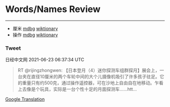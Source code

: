 
# Words/Names Review
___
- 厘米 [mdbg](https://www.mdbg.net/chinese/dictionary?page=worddict&wdrst=0&wdqb=厘米) [wiktionary](https://en.wiktionary.org/wiki/厘米)
- 操作 [mdbg](https://www.mdbg.net/chinese/dictionary?page=worddict&wdrst=0&wdqb=操作) [wiktionary](https://en.wiktionary.org/wiki/操作)
### Tweet
日经中文网 2021-06-23 06:37:34 UTC
> RT @rijingzhongwen: 【日本登月（4）迷你探测车组群探月】展会上，一台夹在直径10厘米的两个车轮中间的大个儿摄像机吸引了许多孩子驻足。它的重量只有约500克，通过操作遥控器，可在沙地上自由自在地移动。乍看上去像是个玩具，实际是一台个性十足的月面探测车……htt…

[Google Translation](https://translate.google.com/?hi=en&tab=TT&sl=zh-CN&tl=en&op=translate&text=RT+%40rijingzhongwen%3A+%E3%80%90%E6%97%A5%E6%9C%AC%E7%99%BB%E6%9C%88%EF%BC%884%EF%BC%89%E8%BF%B7%E4%BD%A0%E6%8E%A2%E6%B5%8B%E8%BD%A6%E7%BB%84%E7%BE%A4%E6%8E%A2%E6%9C%88%E3%80%91%E5%B1%95%E4%BC%9A%E4%B8%8A%EF%BC%8C%E4%B8%80%E5%8F%B0%E5%A4%B9%E5%9C%A8%E7%9B%B4%E5%BE%8410%E5%8E%98%E7%B1%B3%E7%9A%84%E4%B8%A4%E4%B8%AA%E8%BD%A6%E8%BD%AE%E4%B8%AD%E9%97%B4%E7%9A%84%E5%A4%A7%E4%B8%AA%E5%84%BF%E6%91%84%E5%83%8F%E6%9C%BA%E5%90%B8%E5%BC%95%E4%BA%86%E8%AE%B8%E5%A4%9A%E5%AD%A9%E5%AD%90%E9%A9%BB%E8%B6%B3%E3%80%82%E5%AE%83%E7%9A%84%E9%87%8D%E9%87%8F%E5%8F%AA%E6%9C%89%E7%BA%A6500%E5%85%8B%EF%BC%8C%E9%80%9A%E8%BF%87%E6%93%8D%E4%BD%9C%E9%81%A5%E6%8E%A7%E5%99%A8%EF%BC%8C%E5%8F%AF%E5%9C%A8%E6%B2%99%E5%9C%B0%E4%B8%8A%E8%87%AA%E7%94%B1%E8%87%AA%E5%9C%A8%E5%9C%B0%E7%A7%BB%E5%8A%A8%E3%80%82%E4%B9%8D%E7%9C%8B%E4%B8%8A%E5%8E%BB%E5%83%8F%E6%98%AF%E4%B8%AA%E7%8E%A9%E5%85%B7%EF%BC%8C%E5%AE%9E%E9%99%85%E6%98%AF%E4%B8%80%E5%8F%B0%E4%B8%AA%E6%80%A7%E5%8D%81%E8%B6%B3%E7%9A%84%E6%9C%88%E9%9D%A2%E6%8E%A2%E6%B5%8B%E8%BD%A6%E2%80%A6%E2%80%A6htt%E2%80%A6)
